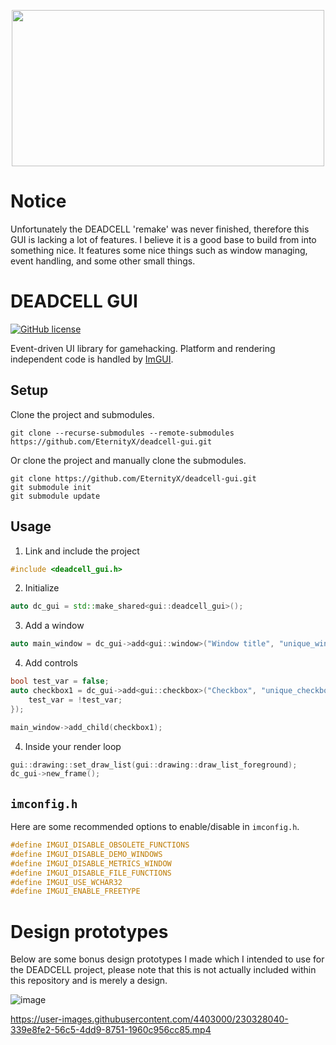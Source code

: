 <p align="center">
  <img width="500" height="250" src="https://i.imgur.com/cEwKoeV.png">
</p>

# Notice
Unfortunately the DEADCELL 'remake' was never finished, therefore this GUI is lacking a lot of features. I believe it is a good base to build from into something nice. It features some nice things such as window managing, event handling, and some other small things.

# DEADCELL GUI
[![GitHub license](https://img.shields.io/badge/license-BSD-red)](https://github.com/EternityX/DEADCELL-GUI/blob/master/LICENSE)

Event-driven UI library for gamehacking. Platform and rendering independent code is handled by [ImGUI](https://github.com/ocornut/imgui).

## Setup
Clone the project and submodules.
```
git clone --recurse-submodules --remote-submodules https://github.com/EternityX/deadcell-gui.git
```

Or clone the project and manually clone the submodules.

```
git clone https://github.com/EternityX/deadcell-gui.git
git submodule init
git submodule update
```

## Usage
1. Link and include the project
```cpp
#include <deadcell_gui.h>
```

2. Initialize
```cpp
auto dc_gui = std::make_shared<gui::deadcell_gui>();
```

3. Add a window
```cpp
auto main_window = dc_gui->add<gui::window>("Window title", "unique_window_id");
```

4. Add controls
```cpp
bool test_var = false;
auto checkbox1 = dc_gui->add<gui::checkbox>("Checkbox", "unique_checkbox_id", &test_var, [&]() {
    test_var = !test_var;
});

main_window->add_child(checkbox1);
```

4. Inside your render loop
```cpp
gui::drawing::set_draw_list(gui::drawing::draw_list_foreground);
dc_gui->new_frame();
```

## `imconfig.h`
Here are some recommended options to enable/disable in `imconfig.h`.

```cpp
#define IMGUI_DISABLE_OBSOLETE_FUNCTIONS
#define IMGUI_DISABLE_DEMO_WINDOWS
#define IMGUI_DISABLE_METRICS_WINDOW
#define IMGUI_DISABLE_FILE_FUNCTIONS
#define IMGUI_USE_WCHAR32
#define IMGUI_ENABLE_FREETYPE
```

# Design prototypes

Below are some bonus design prototypes I made which I intended to use for the DEADCELL project, please note that this is not actually included within this repository and is merely a design.



![image](https://user-images.githubusercontent.com/4403000/230327126-c4c0a408-07c5-4616-9100-14e13b10fc75.png)


https://user-images.githubusercontent.com/4403000/230328040-339e8fe2-56c5-4dd9-8751-1960c956cc85.mp4

